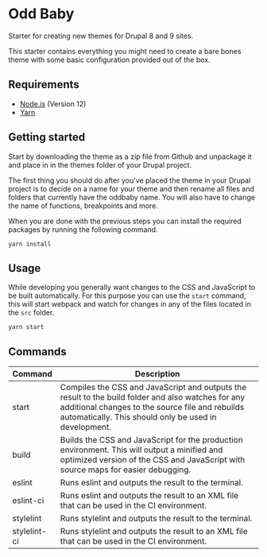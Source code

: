 # Odd Baby

Starter for creating new themes for Drupal 8 and 9 sites.

This starter contains everything you might need to create a bare bones theme
with some basic configuration provided out of the box.

## Requirements

- [Node.js](https://nodejs.org/en/) (Version 12)
- [Yarn](https://yarnpkg.com/en/)

## Getting started

Start by downloading the theme as a zip file from Github and unpackage it and
place in in the themes folder of your Drupal project.

The first thing you should do after you've placed the theme in your Drupal project
is to decide on a name for your theme and then rename all files and folders that
currently have the oddbaby name. You will also have to change the name of
functions, breakpoints and more.

When you are done with the previous steps you can install the required packages
by running the following command.

```
yarn install
```

## Usage

While developing you generally want changes to the CSS and JavaScript to be
built automatically. For this purpose you can use the `start` command, this will
start webpack and watch for changes in any of the files located in the `src`
folder.

```
yarn start
```

## Commands

<!-- prettier-ignore-start -->
Command       | Description
--------------|------------
start         | Compiles the CSS and JavaScript and outputs the result to the build folder and also watches for any additional changes to the source file and rebuilds automatically. This should only be used in development.
build         | Builds the CSS and JavaScript for the production environment. This will output a minified and optimized version of the CSS and JavaScript with source maps for easier debugging.
eslint        | Runs eslint and outputs the result to the terminal.
eslint-ci     | Runs eslint and outputs the result to an XML file that can be used in the CI environment.
stylelint     | Runs stylelint and outputs the result to the terminal.
stylelint-ci  | Runs stylelint and outputs the result to an XML file that can be used in the CI environment.
<!-- prettier-ignore-end -->
